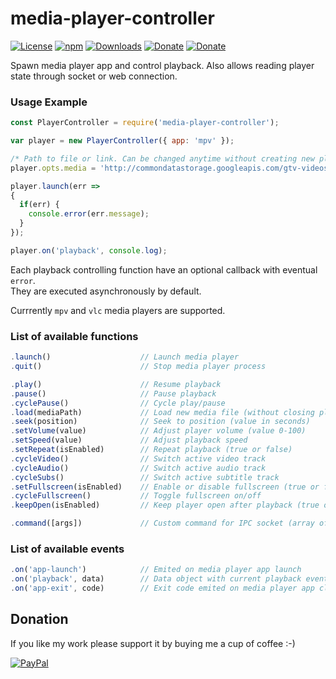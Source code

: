 # media-player-controller
[![License](https://img.shields.io/github/license/Rafostar/media-player-controller.svg)](https://github.com/Rafostar/media-player-controller/blob/master/LICENSE)
[![npm](https://img.shields.io/npm/v/media-player-controller.svg)](https://www.npmjs.com/package/media-player-controller)
[![Downloads](https://img.shields.io/npm/dt/media-player-controller.svg)](https://www.npmjs.com/package/media-player-controller)
[![Donate](https://img.shields.io/badge/Donate-PayPal-blue.svg)](https://www.paypal.com/cgi-bin/webscr?cmd=_s-xclick&hosted_button_id=TFVDFD88KQ322)
[![Donate](https://img.shields.io/badge/Donate-PayPal.Me-lightgrey.svg)](https://www.paypal.me/Rafostar)

Spawn media player app and control playback. Also allows reading player state through socket or web connection.

### Usage Example
```javascript
const PlayerController = require('media-player-controller');

var player = new PlayerController({ app: 'mpv' });

/* Path to file or link. Can be changed anytime without creating new player objects */
player.opts.media = 'http://commondatastorage.googleapis.com/gtv-videos-bucket/sample/BigBuckBunny.mp4';

player.launch(err =>
{
  if(err) {
    console.error(err.message);
  }
});

player.on('playback', console.log);
```

Each playback controlling function have an optional callback with eventual `error`.<br>
They are executed asynchronously by default.

Currrently `mpv` and `vlc` media players are supported.

### List of available functions
```javascript
.launch()                    // Launch media player
.quit()                      // Stop media player process

.play()                      // Resume playback
.pause()                     // Pause playback
.cyclePause()                // Cycle play/pause
.load(mediaPath)             // Load new media file (without closing player)
.seek(position)              // Seek to position (value in seconds)
.setVolume(value)            // Adjust player volume (value 0-100)
.setSpeed(value)             // Adjust playback speed
.setRepeat(isEnabled)        // Repeat playback (true or false)
.cycleVideo()                // Switch active video track
.cycleAudio()                // Switch active audio track
.cycleSubs()                 // Switch active subtitle track
.setFullscreen(isEnabled)    // Enable or disable fullscreen (true or false)
.cycleFullscreen()           // Toggle fullscreen on/off
.keepOpen(isEnabled)         // Keep player open after playback (true or false)

.command([args])             // Custom command for IPC socket (array of args)
```

### List of available events
```javascript
.on('app-launch')            // Emited on media player app launch
.on('playback', data)        // Data object with current playback event
.on('app-exit', code)        // Exit code emited on media player app close
```

## Donation
If you like my work please support it by buying me a cup of coffee :-)

[![PayPal](https://github.com/Rafostar/gnome-shell-extension-cast-to-tv/wiki/images/paypal.gif)](https://www.paypal.com/cgi-bin/webscr?cmd=_s-xclick&hosted_button_id=TFVDFD88KQ322)
